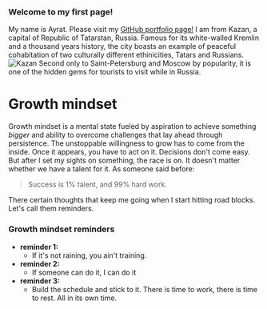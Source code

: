 ### Welcome to my first page!
My name is Ayrat. Please visit my [GitHub portfolio page!](https://github.com/ag961)
I am from Kazan, a capital of Republic of Tatarstan, Russia. Famous for its white-walled Kremlin and a thousand years history, the city boasts an example of peaceful cohabitation of two culturally different ethinicities, Tatars and Russians. ![Kazan](https://user-images.githubusercontent.com/81946031/114297021-2cdc3180-9a63-11eb-99e6-25aa3be144bb.png) 
Second only to Saint-Petersburg and Moscow by popularity, it is one of the hidden gems for tourists to visit while in Russia.

# Growth mindset
Growth mindset is a mental state fueled by aspiration to achieve something *bigger* and ability to overcome challenges that lay ahead through persistence. The unstoppable willingness to grow has to come from the inside. Once it appears, you have to act on it. Decisions don't come easy. But after I set my sights on something, the race is on. It doesn't matter whether we have a talent for it. 
As someone said before:
> Success is 1% talent, and 99% hard work.

There certain thoughts that keep me going when I start hitting road blocks. Let's call them reminders.
### Growth mindset reminders
- **reminder 1:** 
  - If it's not raining, you ain't training.
- **reminder 2:**
  - If someone can do it, I can do it
- **reminder 3:**
  - Build the schedule and stick to it. There is time to work, there is time to rest. All in its own time.
